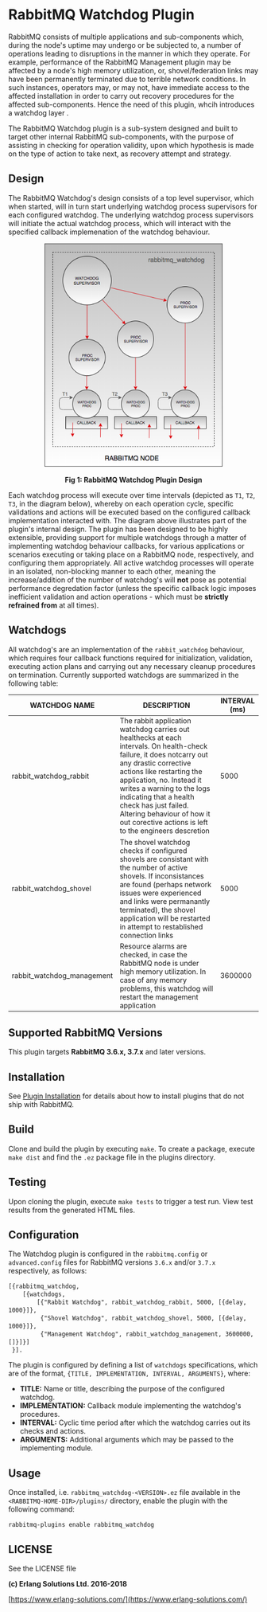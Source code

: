 # RabbitMQ Watchdog Plugin

RabbitMQ consists of multiple applications and sub-components which, during the node's uptime may undergo or be subjected to, a number of operations leading to disruptions in the manner in which they operate. For example, performance of the RabbitMQ Management plugin may be affected by a node's high memory utilization, or, shovel/federation links may have been permanently terminated due to terrible network conditions. In such instances, operators may, or may not, have immediate access to the affected installation in order to carry out recovery procedures for the affected sub-components. Hence the need of this plugin, whcih introduces a watchdog layer .

The RabbitMQ Watchdog plugin is a sub-system designed and built to target other internal RabbitMQ sub-components, with the purpose of assisting in checking for operation validity, upon which hypothesis is made on the type of action to take next, as recovery attempt and strategy.

## Design

The RabbitMQ Watchdog's design consists of a top level supervisor, which when started, will in turn start underlying watchdog process supervisors for each configured watchdog. The underlying watchdog process supervisors will initiate the actual watchdog process, which will interact with the specified callback implemenation of the watchdog behaviour.

<p style="text-align:center"><img src="./priv/images/rabbitmq_watchdog.png" align="centre" height="450" width="360"></p>
<p style="text-align:center"><b>Fig 1: RabbitMQ Watchdog Plugin Design</b></p>

Each watchdog process will execute over time intervals (depicted as `T1`, `T2`, `T3`, in the diagram below), whereby on each operation cycle, specific validations and actions will be executed based on the configured callback implementation interacted with. The diagram above illustrates part of the plugin's internal design. The plugin has been designed to be highly extensible, providing support for multiple watchdogs through a matter of implementing watchdog behaviour callbacks, for various applications or scenarios executing or taking place on a RabbitMQ node, respectively, and configuring them appropriately. All active watchdog processes will operate in an isolated, non-blocking manner to each other, meaning the increase/addition of the number of watchdog's will **not** pose as potential performance degredation factor (unless the specific callback logic imposes inefficient validation and action operations - which must be **strictly refrained from** at all times).

## Watchdogs

All watchdog's are an implementation of the `rabbit_watchdog` behaviour, which requires four callback functions required for initialization, validation, executing action plans and carrying out any necessary cleanup procedures on termination. Currently supported watchdogs are summarized in the following table:

| WATCHDOG NAME  | DESCRIPTION  | INTERVAL (ms) |
|---|---|---|
| rabbit\_watchdog\_rabbit  | The rabbit application watchdog carries out healthecks at each intervals. On health-check failure, it does notcarry out any drastic corrective actions like restarting the application, no. Instead it writes a warning to the logs indicating that a health check has just failed. Altering behaviour of how it out corective actions is left to the engineers descretion | 5000 |
| rabbit\_watchdog\_shovel | The shovel watchdog checks if configured shovels are consistant with the number of active shovels. If inconsistances are found (perhaps network issues were experienced and links were permanantly terminated), the shovel application will be restarted in attempt to restablished connection links | 5000 |
| rabbit\_watchdog\_management | Resource alarms are checked, in case the RabbitMQ node is under high memory utilization. In case of any memory problems, this watchdog will restart the management application | 3600000 |

## Supported RabbitMQ Versions

This plugin targets **RabbitMQ 3.6.x, 3.7.x** and later versions.

## Installation

See [Plugin Installation](http://www.rabbitmq.com/installing-plugins.html) for details
about how to install plugins that do not ship with RabbitMQ.

## Build

Clone and build the plugin by executing `make`. To create a package, execute `make dist` and find the `.ez` package file in the plugins directory.

## Testing

Upon cloning the plugin, execute `make tests` to trigger a test run. View test results from the generated HTML files.

## Configuration

The Watchdog plugin is configured in the `rabbitmq.config` or `advanced.config` files for RabbitMQ versions `3.6.x` and/or `3.7.x` respectively, as follows:

```
[{rabbitmq_watchdog,
    [{watchdogs,
        [{"Rabbit Watchdog", rabbit_watchdog_rabbit, 5000, [{delay, 1000}]},
         {"Shovel Watchdog", rabbit_watchdog_shovel, 5000, [{delay, 1000}]},
         {"Management Watchdog", rabbit_watchdog_management, 3600000, []}]}]
 }].
```

The plugin is configured by defining a list of `watchdogs` specifications, which are of the format,
`{TITLE, IMPLEMENTATION, INTERVAL, ARGUMENTS}`, where:

- **TITLE:** Name or title, describing the purpose of the configured watchdog.
- **IMPLEMENTATION:** Callback module implementing the watchdog's procedures.
- **INTERVAL:** Cyclic time period after which the watchdog carries out its checks and actions.
- **ARGUMENTS:** Additional arguments which may be passed to the implementing module.

## Usage ##

Once installed, i.e. `rabbitmq_watchdog-<VERSION>.ez` file available in the `<RABBITMQ-HOME-DIR>/plugins/` directory, enable the plugin with the following command:

```
rabbitmq-plugins enable rabbitmq_watchdog
```

## LICENSE ##

See the LICENSE file

**(c) Erlang Solutions Ltd. 2016-2018**

[https://www.erlang-solutions.com/](https://www.erlang-solutions.com/)
